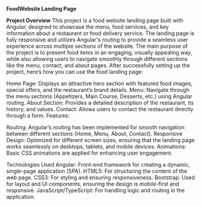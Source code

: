 **FoodWebsite Landing Page**

**Project Overview**
This project is a food website landing page built with Angular, designed to showcase the menu, food services, and key information about a restaurant or food delivery service. The landing page is fully responsive and utilizes Angular's routing to provide a seamless user experience across multiple sections of the website. The main purpose of the project is to present food items in an engaging, visually appealing way, while also allowing users to navigate smoothly through different sections like the menu, contact, and about pages.
After successfully setting up the project, here’s how you can use the food landing page:

Home Page: Displays an attractive hero section with featured food images, special offers, and the restaurant’s brand details.
Menu: Navigate through the menu sections (Appetizers, Main Course, Desserts, etc.) using Angular routing.
About Section: Provides a detailed description of the restaurant, its history, and values.
Contact: Allows users to contact the restaurant directly through a form.
Features:

Routing: Angular’s routing has been implemented for smooth navigation between different sections (Home, Menu, About, Contact).
Responsive Design: Optimized for different screen sizes, ensuring that the landing page works seamlessly on desktops, tablets, and mobile devices.
Animations: Basic CSS animations are applied for enhancing user engagement.

Technologies Used
Angular: Front-end framework for creating a dynamic, single-page application (SPA).
HTML5: For structuring the content of the web page.
CSS3: For styling and ensuring responsiveness.
Bootstrap: Used for layout and UI components, ensuring the design is mobile-first and responsive.
JavaScript/TypeScript: For handling logic and routing in the application.
